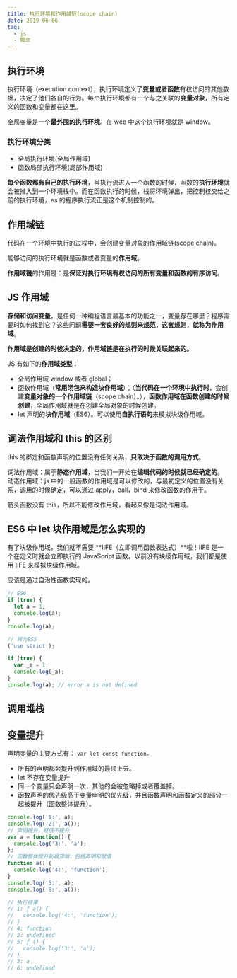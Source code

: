 ```yaml
---
title: 执行环境和作用域链(scope chain)
date: 2019-06-06
tag:
  - js
  - 概念
---
```


## 执行环境

执行环境（execution context），执行环境定义了**变量或者函数**有权访问的其他数据，决定了他们各自的行为。每个执行环境都有一个与之关联的**变量对象**，所有定义的函数和变量都在这里。

全局变量是一个**最外围的执行环境**。在 web 中这个执行环境就是 window。

### 执行环境分类

- 全局执行环境(全局作用域)
- 函数局部执行环境(局部作用域)

**每个函数都有自己的执行环境**，当执行流进入一个函数的时候，函数的**执行环境**就会被推入到一个环境栈中。而在函数执行的时候，栈将环境弹出，把控制权交给之前的执行环境，es 的程序执行流正是这个机制控制的。

## 作用域链

代码在一个环境中执行的过程中，会创建变量对象的作用域链(scope chain)。

能够访问的执行环境就是函数或者变量的**作用域**。

**作用域链**的作用是：是**保证对执行环境有权访问的所有变量和函数的有序访问**。

## JS 作用域

**存储和访问变量**，是任何一种编程语言最基本的功能之一，变量存在哪里？程序需要时如何找到它？这些问题**需要一套良好的规则来规范，这套规则，就称为作用域**。

**作用域是创建的时候决定的，作用域链是在执行的时候关联起来的。**

JS 有如下的**作用域类型**：

- 全局作用域 window 或者 global；
- 函数作用域（**常用闭包来构造块作用域**）；（**当代码在一个环境中执行时**，会创建**变量对象的一个作用域链**（scope chain）。），**函数作用域在函数创建的时候创建**，全局作用域就是在创建全局对象的时候创建。
- let 声明的**块作用域**（ES6）。可以使用**自执行语句**来模拟块级作用域。

## 词法作用域和 this 的区别

this 的绑定和函数声明的位置没有任何关系，**只取决于函数的调用方式**。

词法作用域：属于**静态作用域**，当我们一开始在**编辑代码的时候就已经确定的**。
动态作用域：js 中的一般函数的作用域是可以修改的，与最初定义的位置没有关系，调用的时候确定，可以通过 apply，call，bind 来修改函数的作用于。

箭头函数没有 this，所以不能修改作用域，看起来像是词法作用域。

## ES6 中 let 块作用域是怎么实现的

有了块级作用域，我们就不需要 **IIFE（立即调用函数表达式）**啦！IIFE 是一个在定义时就会立即执行的 JavaScript 函数。以前没有块级作用域，我们都是使用 IIFE 来模拟块级作用域。

应该是通过自治性函数实现的。

```js
// ES6
if (true) {
  let a = 1;
  console.log(a);
}
console.log(a);

// 转为ES5
('use strict');

if (true) {
  var _a = 1;
  console.log(_a);
}
console.log(a); // error a is not defined
```

## 调用堆栈

## 变量提升

声明变量的主要方式有： `var let const function`。

- 所有的声明都会提升到作用域的最顶上去。
- let 不存在变量提升
- 同一个变量只会声明一次，其他的会被忽略掉或者覆盖掉。
- 函数声明的优先级高于变量申明的优先级，并且函数声明和函数定义的部分一起被提升（函数整体提升）。

```js
console.log('1:', a);
console.log('2:', a());
// 声明提升，赋值不提升
var a = function() {
  console.log('3:', 'a');
};
// 函数整体提升到最顶端，包括声明和赋值
function a() {
  console.log('4:', 'function');
}
console.log('5:', a);
console.log('6:', a());

// 执行结果
// 1: ƒ a() {
//   console.log('4:', 'function');
// }
// 4: function
// 2: undefined
// 5: ƒ () {
//   console.log('3:', 'a');
// }
// 3: a
// 6: undefined
```
